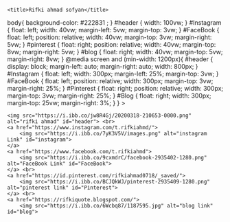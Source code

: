<html lang="en"><head>
    <meta charset="UTF-8">
    <meta name="viewport" content="width=device-width, initial-scale=1.0">
    <link rel="stylesheet" href="main.css">
    <link rel="icon" href="images/cyra.png">

    <title>Rifki ahmad sofyan</title>

<body class="body" bg color= #222831

  <style>
      body{
      background-color: #222831 ;
  }
    
  #header {
     width: 100vw;
  }

  #Instagram {
      float: left;
      width: 40vw;
      margin-left: 5vw;
      margin-top: 3vw;
  }

  #FaceBook {
      float: left;
      position: relative;
      width: 40vw;
      margin-top: 3vw;
      margin-right: 5vw;
  }


  #pinterest {
      float: right;
      position: relative;
      width: 40vw;
      margin-top: 8vw;
      margin-right: 5vw;
  }

  #blog {
     float: right;
     width: 40vw;
     margin-top: 5vw;
     margin-right: 8vw;
  }

  @media screen and (min-width: 1200px){
      #header {
           display: block;
           margin-left: auto;
           margin-right: auto;
           width: 800px;
       }

       #Instagram {
           float: left;
           width: 300px;
           margin-left: 25%;
           margin-top: 3vw;
       }

       #FaceBook {
           float: left;
           position: relative;
           width: 300px;
           margin-top: 3vw;
           margin-right: 25%;
       }

       #Pinterest {
         float: right;
         position: relative;
         width: 300px;
         margin-top: 3vw;
         margin-right: 25%;
      }

      #Blog {
        float: right;
        width: 300px;
        margin-top: 25vw;
        margin-right: 3%;
      }

  }

</style>>

    <img src="https://i.ibb.co/jw8R4Gj/20200318-210653-0000.png" alt="rifki ahmad" id="header"> <br>
    <a href="https://www.instagram.com/t.rifkiahmd/">
        <img src="https://i.ibb.co/7yK3V5V/images.png" alt="instagram Link" id="instagram">
    </a>
    <a href="https://www.facebook.com/t.rifkiahmd">
        <img src="https://i.ibb.co/9cxmdrC/facebook-2935402-1280.png" alt="FaceBook Link" id="FaceBook">
    </a> <br>
    <a href="https://id.pinterest.com/rifkiahmad0718/_saved/">
        <img src="https://i.ibb.co/BCJQkWJ/pinterest-2935409-1280.png" alt="pinterest link" id="Pinterest">
    </a> <br>
    <a href="https://rifkiquote.blogspot.com/">
        <img src="https://i.ibb.co/6Wcbq87/1187595.jpg" alt="blog link" id="blog">
